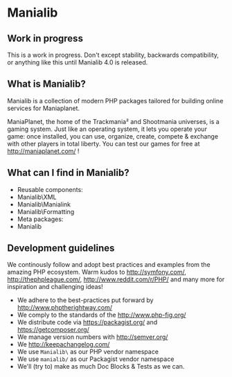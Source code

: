 # Manialib

## Work in progress

This is a work in progress. Don't except stability, backwards compatibility, or anything like this until Manialib 4.0 is released.

## What is Manialib?

Manialib is a collection of modern PHP packages tailored for building online services for Maniaplanet. 

ManiaPlanet, the home of the Trackmania² and Shootmania universes,  is a gaming system. Just like an operating system, it lets you operate your game: once installed, you can use, organize, create, compete & exchange with other players in total liberty. You can test our games for free at http://maniaplanet.com/ !

## What can I find in Manialib?

 - Reusable components:
  - Manialib\XML
  - Manialib\Manialink
  - Manialib\Formatting
 - Meta packages:
  - Manialib

## Development guidelines

We continously follow and adopt best practices and examples from the amazing PHP ecosystem. Warm kudos to http://symfony.com/, http://thephpleague.com/, http://www.reddit.com/r/PHP/ and many more for inspiration and challenging ideas!

- We adhere to the best-practices put forward by http://www.phptherightway.com/
- We comply to the standards of the http://www.php-fig.org/
- We distribute code via https://packagist.org/ and https://getcomposer.org/
- We manage version numbers with http://semver.org/
- We http://keepachangelog.com/
- We use `Manialib\` as our PHP vendor namespace
- We use `manialib/` as our Packagist vendor namespace
- We'll (try to) make as much Doc Blocks & Tests as we can.







